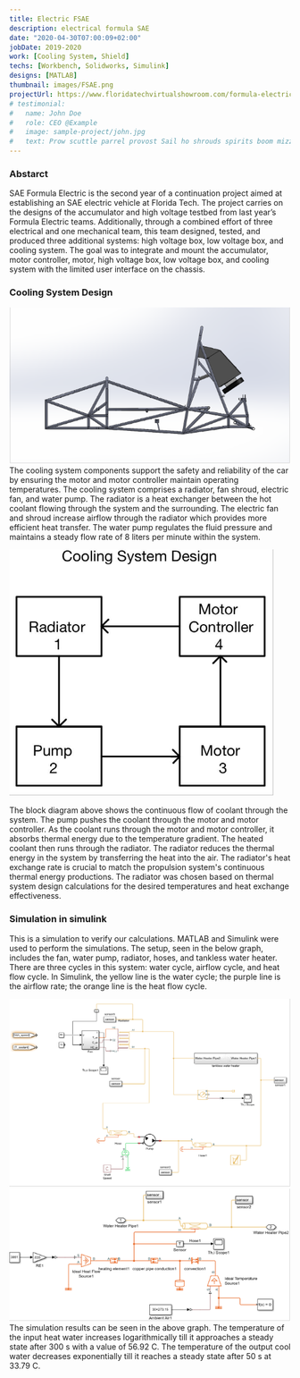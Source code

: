 ```yaml
---
title: Electric FSAE
description: electrical formula SAE
date: "2020-04-30T07:00:09+02:00"
jobDate: 2019-2020
work: [Cooling System, Shield]
techs: [Workbench, Solidworks, Simulink]
designs: [MATLAB]
thumbnail: images/FSAE.png
projectUrl: https://www.floridatechvirtualshowroom.com/formula-electric
# testimonial:
#   name: John Doe
#   role: CEO @Example
#   image: sample-project/john.jpg
#   text: Prow scuttle parrel provost Sail ho shrouds spirits boom mizzenmast yardarm. Pinnace holystone mizzenmast quarter crow's nest nipperkin
---
```

### Abstarct
SAE Formula Electric is the second year of a continuation project aimed at establishing an SAE electric vehicle at Florida Tech. The project carries on the designs of the accumulator and high voltage testbed from last year’s Formula Electric teams. Additionally, through a combined effort of three electrical and one mechanical team, this team designed, tested, and produced three additional systems: high voltage box, low voltage box, and cooling system. The goal was to integrate and mount the accumulator, motor controller, motor, high voltage box, low voltage box, and cooling system with the limited user interface on the chassis.

### Cooling System Design
![schematic](/images/FSAE1.png)
The cooling system components support the safety and reliability of the car by ensuring the motor and motor controller maintain operating temperatures. The cooling system comprises a radiator, fan shroud, electric fan, and water pump. The radiator is a heat exchanger between the hot coolant flowing through the system and the surrounding. The electric fan and shroud increase airflow through the radiator which provides more efficient heat transfer. The water pump regulates the fluid pressure and maintains a steady flow rate of 8 liters per minute within the system.

![schematic](/images/FSAE2.png)

The block diagram above shows the continuous flow of coolant through the system. The pump pushes the coolant through the motor and motor controller. As the coolant runs through the motor and motor controller, it absorbs thermal energy due to the temperature gradient. The heated coolant then runs through the radiator. The radiator reduces the thermal energy in the system by transferring the heat into the air. The radiator's heat exchange rate is crucial to match the propulsion system's continuous thermal energy productions. The radiator was chosen based on thermal system design calculations for the desired temperatures and heat exchange effectiveness.

### Simulation in simulink
This is a simulation to verify our calculations. MATLAB and Simulink were used to perform the simulations. The setup, seen in the below graph, includes the fan, water pump, radiator, hoses, and tankless water heater. There are three cycles in this system: water cycle, airflow cycle, and heat flow cycle. In Simulink, the yellow line is the water cycle; the purple line is the airflow rate; the orange line is the heat flow cycle. 

![schematic](/images/FSAE3.png)
![schematic](/images/FSAE4.png)
The simulation results can be seen in the above graph. The temperature of the input heat water increases logarithmically till it approaches a steady state after 300 s with a value of 56.92 C. The temperature of the output cool water decreases exponentially till it reaches a steady state after 50 s at 33.79 C. 
